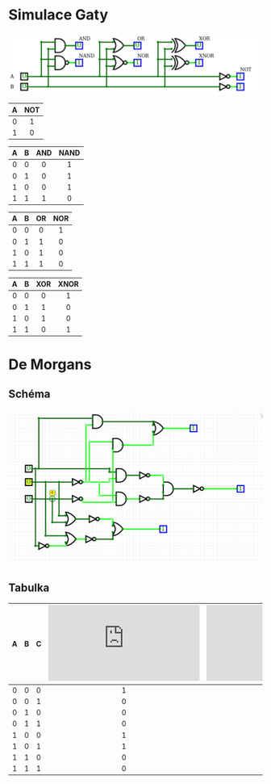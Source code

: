 # Simulace Gaty 
![Schema2](Schema1.png)

| **A** | **NOT** |
| :-: | :-: |
| 0 | 1 |
| 1 | 0 |

| **A** | **B** | **AND** | **NAND** |
| :-: | :-: | :-: | :-: |
| 0 | 0 | 0 | 1 |
| 0 | 1 | 0 | 1 |
| 1 | 0 | 0 | 1|
| 1 | 1 | 1 |  0|

| **A** | **B** | **OR** | **NOR** |
| :-: | :-: | :-: | :-: |
| 0 | 0 | 0 | 1 |
| 0 | 1 | 1 | 0 |
| 1 | 0 | 1 | 0 |
| 1 | 1 | 1 | 0 |

| **A** | **B** | **XOR** | **XNOR** |
| :-: | :-: | :-: | :-: |
| 0 | 0 | 0 | 1 |
| 0 | 1 | 1 | 0 |
| 1 | 0 |  1| 0 |
| 1 | 1 | 0 | 1 |

# De Morgans 

## Schéma
![Schema2](Schema2.png)

## Tabulka

| **A** | **B** |**C** | ![equation](https://latex.codecogs.com/gif.latex?f) | ![equation](https://latex.codecogs.com/gif.latex?f_%7BAND%7D) | ![equation](https://latex.codecogs.com/gif.latex?f_%7BOR%7D) |
| :-: | :-: | :-: | :-: | :-: | :-: |
| 0 | 0 | 0 | 1| 1|1 |
| 0 | 0 | 1 | 0| 0| 0|
| 0 | 1 | 0 |0 | 0| 0|
| 0 | 1 | 1 | 0| 0| 0|
| 1 | 0 | 0 | 1| 1|1 |
| 1 | 0 | 1 | 1| 1| 1|
| 1 | 1 | 0 | 0| 0| 0|
| 1 | 1 | 1 | 0| 0| 0|
